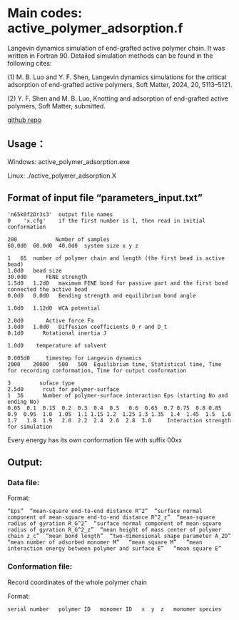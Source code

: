 # Main codes: active_polymer_adsorption.f

Langevin dynamics simulation of end-grafted active polymer chain. It was written in Fortran 90. Detailed simulation methods can be found in the following cites:

(1) M. B. Luo and Y. F. Shen, Langevin dynamics simulations for the critical adsorption of end-grafted active polymers, Soft Matter, 2024, 20, 5113–5121.

(2) Y. F. Shen and M. B. Luo, Knotting and adsorption of end-grafted active polymers, Soft Matter, submitted.

[github repo](https://github.com/mbluo-zju/active-polymer)


## Usage：
Windows:  active_polymer_adsorption.exe 

Linux:     ./active_polymer_adsorption.X 

## Format of input file “parameters_input.txt”

```
'n65k0f2Dr3s3'	output file names
0    'x.cfg'    if the first number is 1, then read in initial conformation

200		       Number of samples
60.0d0	60.0d0	40.0d0	system size x y z

1	65	number of polymer chain and length (the first bead is active bead)  
1.0d0	bead size
30.0d0		FENE strength
1.5d0	1.2d0	maximum FENE bond for passive part and the first bond connected the active bead
0.0d0   0.0d0   Bending strength and equilibrium bond angle

1.0d0	1.12d0 	WCA potential   

2.0d0		Active force Fa
3.0d0	1.0d0	Diffusion coefficients D_r and D_t
0.1d0      Rotational inertia J          

1.0d0	 temperature of solvent

0.005d0		timestep for Langevin dynamics 
2000	20000 	500	  500  Equilibrium time, Statistical time, Time for recording conformation, Time for output conformation

3         suface type
2.5d0      rcut for polymer-surface
1  36      Number of polymer-surface interaction Eps (starting No and ending No)    
0.05  0.1  0.15  0.2  0.3  0.4  0.5   0.6  0.65  0.7 0.75  0.8 0.85  0.9  0.95  1.0  1.05  1.1 1.15 1.2  1.25 1.3 1.35  1.4  1.45  1.5  1.6  1.7   1.8  1.9   2.0  2.2  2.4  2.6  2.8  3.0     Interaction strength for simulation
```  

Every energy has its own conformation file with suffix 00xx

## Output:

### Data file:

Format:
```
“Eps”  “mean-square end-to-end distance R^2”  “surface normal component of mean-square end-to-end distance R^2_z”  “mean-square radius of gyration R_G^2”  “surface normal component of mean-square radius of gyration R_G^2_z”  “mean height of mass center of polymer chain z_c”  “mean bond length”  “two-dimensional shape parameter A_2D”  “mean number of adsorbed monomer M”   “mean square M”   “mean interaction energy between polymer and surface E”   “mean square E”
```
 
### Conformation file:

Record coordinates of the whole polymer chain

Format:

```
serial number   polymer ID   monomer ID   x  y  z   monomer species
```
